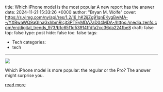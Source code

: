 title: Which iPhone model is the most popular A new report has the answer
date: 2024-11-21 15:33:26 +0000
author: "Bryan M. Wolfe"
cover: https://s.yimg.com/ny/api/res/1.2/l6_hK2ijZg91qnEKvgBwMA--/YXBwaWQ9aGlnaGxhbmRlcjt3PTEyMDA7aD04MDA-/https:/media.zenfs.com/en/digital_trends_973/b1c65f1d53914ffdfa2cc36da224fbe8
draft: false
top: false
type: post
hide: false
toc: false
tags:
  - Tech
categories:
  - tech
---

![](https://s.yimg.com/ny/api/res/1.2/l6_hK2ijZg91qnEKvgBwMA--/YXBwaWQ9aGlnaGxhbmRlcjt3PTEyMDA7aD04MDA-/https:/media.zenfs.com/en/digital_trends_973/b1c65f1d53914ffdfa2cc36da224fbe8)

Which iPhone model is more popular: the regular or the Pro? The answer might surprise you.

[read more](https://www.digitaltrends.com/mobile/which-iphone-model-is-the-most-popular-new-report-has-the-answer/)
